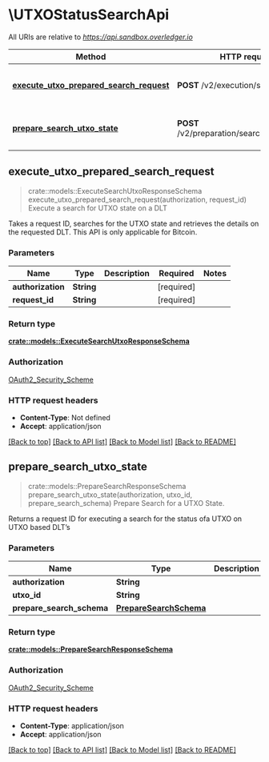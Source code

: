 # \UTXOStatusSearchApi

All URIs are relative to *https://api.sandbox.overledger.io*

Method | HTTP request | Description
------------- | ------------- | -------------
[**execute_utxo_prepared_search_request**](UTXOStatusSearchApi.md#execute_utxo_prepared_search_request) | **POST** /v2/execution/search/utxo | Execute a search for UTXO state on a DLT
[**prepare_search_utxo_state**](UTXOStatusSearchApi.md#prepare_search_utxo_state) | **POST** /v2/preparation/search/utxo/{utxoId} | Prepare Search for a UTXO State.



## execute_utxo_prepared_search_request

> crate::models::ExecuteSearchUtxoResponseSchema execute_utxo_prepared_search_request(authorization, request_id)
Execute a search for UTXO state on a DLT

Takes a request ID, searches for the UTXO state and retrieves the details on the requested DLT. This API is only applicable for Bitcoin.

### Parameters


Name | Type | Description  | Required | Notes
------------- | ------------- | ------------- | ------------- | -------------
**authorization** | **String** |  | [required] |
**request_id** | **String** |  | [required] |

### Return type

[**crate::models::ExecuteSearchUtxoResponseSchema**](ExecuteSearchUTXOResponseSchema.md)

### Authorization

[OAuth2_Security_Scheme](../README.md#OAuth2_Security_Scheme)

### HTTP request headers

- **Content-Type**: Not defined
- **Accept**: application/json

[[Back to top]](#) [[Back to API list]](../README.md#documentation-for-api-endpoints) [[Back to Model list]](../README.md#documentation-for-models) [[Back to README]](../README.md)


## prepare_search_utxo_state

> crate::models::PrepareSearchResponseSchema prepare_search_utxo_state(authorization, utxo_id, prepare_search_schema)
Prepare Search for a UTXO State.

Returns a request ID for executing a search for the status ofa UTXO on UTXO based DLT’s

### Parameters


Name | Type | Description  | Required | Notes
------------- | ------------- | ------------- | ------------- | -------------
**authorization** | **String** |  | [required] |
**utxo_id** | **String** |  | [required] |
**prepare_search_schema** | [**PrepareSearchSchema**](PrepareSearchSchema.md) |  | [required] |

### Return type

[**crate::models::PrepareSearchResponseSchema**](PrepareSearchResponseSchema.md)

### Authorization

[OAuth2_Security_Scheme](../README.md#OAuth2_Security_Scheme)

### HTTP request headers

- **Content-Type**: application/json
- **Accept**: application/json

[[Back to top]](#) [[Back to API list]](../README.md#documentation-for-api-endpoints) [[Back to Model list]](../README.md#documentation-for-models) [[Back to README]](../README.md)

